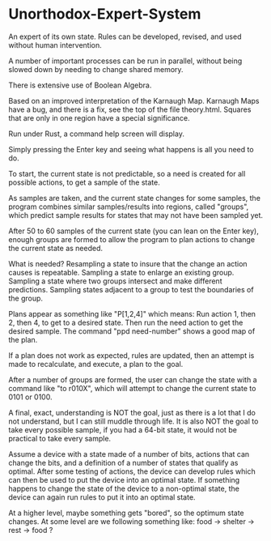 # Unorthodox-Expert-System
An expert of its own state. Rules can be developed, revised, and used without human intervention.

A number of important processes can be run in parallel, without being slowed down by needing to change shared memory.

There is extensive use of Boolean Algebra.

Based on an improved interpretation of the Karnaugh Map.  Karnaugh Maps have a bug, and there is a fix, see the top of the file theory.html. Squares that are only in one region have a special significance.

Run under Rust, a command help screen will display.  

Simply pressing the Enter key and seeing what happens is all you need to do.

To start, the current state is not predictable, so a need is created for all possible actions, to get a sample of the state.

As samples are taken, and the current state changes for some samples, the program combines similar samples/results into regions, called "groups", which predict sample results for states that may not have been sampled yet.

After 50 to 60 samples of the current state (you can lean on the Enter key), enough groups are formed to allow the program to plan actions to change the current state as needed.

What is needed?  Resampling a state to insure that the change an action causes is repeatable.  Sampling a state to enlarge an existing group.  Sampling a state where two groups intersect and make different predictions.  Sampling states adjacent to a group to test the boundaries of the group.

Plans appear as something like "P[1,2,4]" which means: Run action 1, then 2, then 4, to get to a desired state.  Then run the need action to get the desired sample.  The command "ppd need-number" shows a good map of the plan.

If a plan does not work as expected, rules are updated, then an attempt is made to recalculate, and execute, a plan to the goal.

After a number of groups are formed, the user can change the state with a command like "to r010X", which will attempt to change the current state to 0101 or 0100.

A final, exact, understanding is NOT the goal, just as there is a lot that I do not understand, but
I can still muddle through life. It is also NOT the goal to take every possible sample, if you had a
64-bit state, it would not be practical to take every sample.

Assume a device with a state made of a number of bits, actions that can change the bits, and a definition of a number of states that qualify as optimal.
After some testing of actions, the device can develop rules which can then be used to put the device into an optimal state.
If something happens to change the state of the device to a non-optimal state, the device can again run rules to put it into an optimal state.

At a higher level, maybe something gets "bored", so the optimum state changes.  At some level are we following something like: food -> shelter -> rest -> food ?
